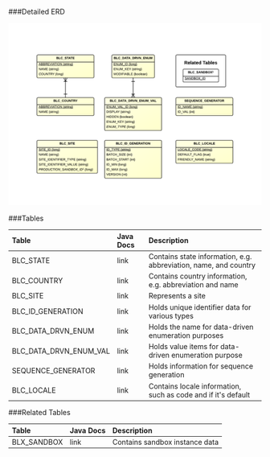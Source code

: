 ###Detailed ERD

[![Common Detail](images/dataModel/CommonDetailedERD.png)](images/dataModel/CommonDetailedERD.png)

###Tables

| Table                      | Java Docs | Description                                         |
|:---------------------------|:----------|:----------------------------------------------------|
|BLC_STATE                   | link      | Contains state information, e.g. abbreviation, name, and country   |
|BLC_COUNTRY                 | link      | Contains country information, e.g. abbreviation and name          |
|BLC_SITE                    | link      | Represents a site  |
|BLC_ID_GENERATION           | link      | Holds unique identifier data for various types  |
|BLC_DATA_DRVN_ENUM          | link      | Holds the name for data-driven enumeration purposes  |
|BLC_DATA_DRVN_ENUM_VAL      | link      | Holds value items for data-driven enumeration purpose  |
|SEQUENCE_GENERATOR          | link      | Holds information for sequence generation  |
|BLC_LOCALE                  | link      | Contains locale information, such as code and if it's default  |

###Related Tables

| Table                | Java Docs	   | Description                                                    |
|:---------------------|:--------------|:---------------------------------------------------------------|
|BLX_SANDBOX           | link          | Contains sandbox instance data  |